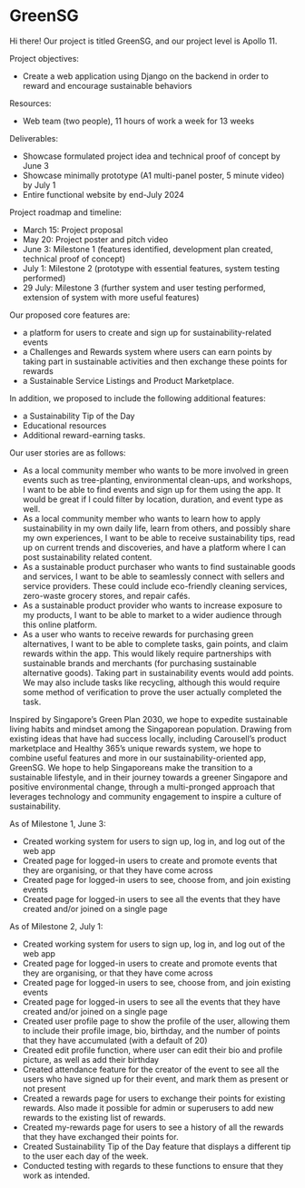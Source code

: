 # GreenSG

Hi there! Our project is titled GreenSG, and our project level is Apollo 11.  

Project objectives: 
- Create a web application using Django on the backend in order to reward and encourage sustainable behaviors

Resources:
- Web team (two people), 11 hours of work a week for 13 weeks

Deliverables:
- Showcase formulated project idea and technical proof of concept by June 3
- Showcase minimally prototype (A1 multi-panel poster, 5 minute video) by July 1
- Entire functional website by end-July 2024

Project roadmap and timeline:
- March 15: Project proposal
- May 20: Project poster and pitch video
- June 3: Milestone 1 (features identified, development plan created, technical proof of concept)
- July 1: Milestone 2 (prototype with essential features, system testing performed)
- 29 July: Milestone 3 (further system and user testing performed, extension of system with more useful features)

Our proposed core features are:
- a platform for users to create and sign up for sustainability-related events
- a Challenges and Rewards system where users can earn points by taking part in sustainable activities and then exchange these points for rewards
- a Sustainable Service Listings and Product Marketplace.

In addition, we proposed to include the following additional features:
- a Sustainability Tip of the Day
- Educational resources
- Additional reward-earning tasks.

Our user stories are as follows:
- As a local community member who wants to be more involved in green events such as tree-planting, environmental clean-ups, and workshops, I want to be able to find events and sign up for them using the app. It would be great if I could filter by location, duration, and event type as well.
- As a local community member who wants to learn how to apply sustainability in my own daily life, learn from others, and possibly share my own experiences, I want to be able to receive sustainability tips, read up on current trends and discoveries, and have a platform where I can post sustainability related content.
- As a sustainable product purchaser who wants to find sustainable goods and services, I want to be able to seamlessly connect with sellers and service providers. These could include eco-friendly cleaning services, zero-waste grocery stores, and repair cafés.
- As a sustainable product provider who wants to increase exposure to my products, I want to be able to market to a wider audience through this online platform.
- As a user who wants to receive rewards for purchasing green alternatives, I want to be able to complete tasks, gain points, and claim rewards within the app. This would likely require partnerships with sustainable brands and merchants (for purchasing sustainable alternative goods). Taking part in sustainability events would add points. We may also include tasks like recycling, although this would require some method of verification to prove the user actually completed the task.

Inspired by Singapore’s Green Plan 2030, we hope to expedite sustainable living habits and mindset among the Singaporean population. 
Drawing from existing ideas that have had success locally, including Carousell’s product marketplace and Healthy 365’s unique rewards system, 
we hope to combine useful features and more in our sustainability-oriented app, GreenSG. 
We hope to help Singaporeans make the transition to a sustainable lifestyle, and in their journey towards a greener Singapore and positive environmental change,
through a multi-pronged approach that leverages technology and community engagement to inspire a culture of sustainability.

As of Milestone 1, June 3:
- Created working system for users to sign up, log in, and log out of the web app
- Created page for logged-in users to create and promote events that they are organising, or that they have come across
- Created page for logged-in users to see, choose from, and join existing events
- Created page for logged-in users to see all the events that they have created and/or joined on a single page

As of Milestone 2, July 1:
- Created working system for users to sign up, log in, and log out of the web app
- Created page for logged-in users to create and promote events that they are organising, or that they have come across
- Created page for logged-in users to see, choose from, and join existing events
- Created page for logged-in users to see all the events that they have created and/or joined on a single page
- Created user profile page to show the profile of the user, allowing them to include their profile image, bio, birthday, and the number of points that they have accumulated (with a default of 20)
- Created edit profile function, where user can edit their bio and profile picture, as well as add their birthday
- Created attendance feature for the creator of the event to see all the users who have signed up for their event, and mark them as present or not present
- Created a rewards page for users to exchange their points for existing rewards. Also made it possible for admin or superusers to add new rewards to the existing list of rewards.
- Created my-rewards page for users to see a history of all the rewards that they have exchanged their points for.
- Created Sustainability Tip of the Day feature that displays a different tip to the user each day of the week.
- Conducted testing with regards to these functions to ensure that they work as intended.


